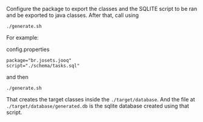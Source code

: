 Configure the package to export the classes and the SQLITE script to be ran and be exported to java classes.
After that, call using 
```
./generate.sh
```

For example:

config.properties
```
package="br.josets.jooq"
script="./schema/tasks.sql"
```
and then 
```
./generate.sh
```

That creates the target classes inside the `./target/database`. 
And the file at `./target/database/generated.db` is the sqlite database created using that script.
